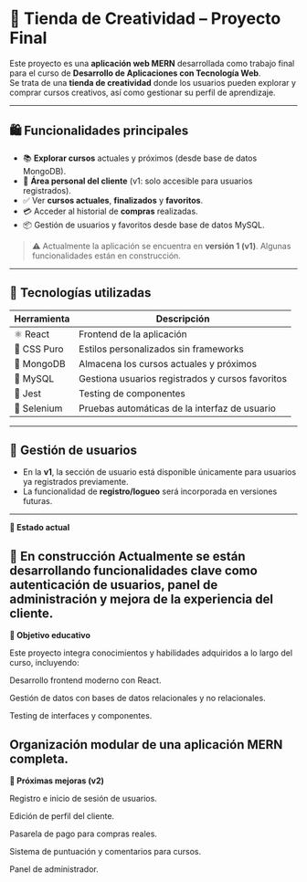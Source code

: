 # 🎨 Tienda de Creatividad – Proyecto Final

Este proyecto es una **aplicación web MERN** desarrollada como trabajo final para el curso de **Desarrollo de Aplicaciones con Tecnología Web**.  
Se trata de una **tienda de creatividad** donde los usuarios pueden explorar y comprar cursos creativos, así como gestionar su perfil de aprendizaje.

---

## 🛍️ Funcionalidades principales

- 📚 **Explorar cursos** actuales y próximos (desde base de datos MongoDB).
- 👤 **Área personal del cliente** (v1: solo accesible para usuarios registrados).
- ✅ Ver **cursos actuales**, **finalizados** y **favoritos**.
- 💳 Acceder al historial de **compras** realizadas.
- 📦 Gestión de usuarios y favoritos desde base de datos MySQL.

> ⚠️ Actualmente la aplicación se encuentra en **versión 1 (v1)**. Algunas funcionalidades están en construcción.

---

## 🧪 Tecnologías utilizadas

| Herramienta | Descripción |
|-------------|-------------|
| ⚛️ React     | Frontend de la aplicación |
| 🎨 CSS Puro | Estilos personalizados sin frameworks |
| 🍃 MongoDB  | Almacena los cursos actuales y próximos |
| 🐬 MySQL    | Gestiona usuarios registrados y cursos favoritos |
| 🧪 Jest     | Testing de componentes |
| 🧭 Selenium | Pruebas automáticas de la interfaz de usuario |

---

## 🔐 Gestión de usuarios

- En la **v1**, la sección de usuario está disponible únicamente para usuarios ya registrados previamente.
- La funcionalidad de **registro/logueo** será incorporada en versiones futuras.

---
__🚧 Estado actual__  

__🚧 En construcción__
Actualmente se están desarrollando funcionalidades clave como autenticación de usuarios, panel de administración y mejora de la experiencia del cliente.
---
__🧠 Objetivo educativo__  

Este proyecto integra conocimientos y habilidades adquiridos a lo largo del curso, incluyendo:

Desarrollo frontend moderno con React.

Gestión de datos con bases de datos relacionales y no relacionales.

Testing de interfaces y componentes.

Organización modular de una aplicación MERN completa.
---
__📌 Próximas mejoras (v2)__  

Registro e inicio de sesión de usuarios.

Edición de perfil del cliente.

Pasarela de pago para compras reales.

Sistema de puntuación y comentarios para cursos.

Panel de administrador.


